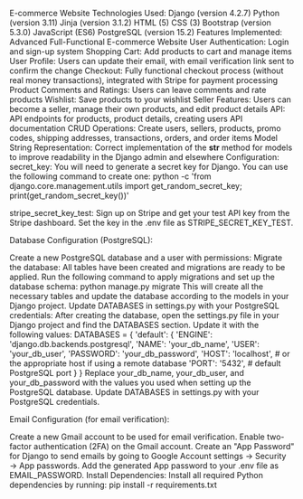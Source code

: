 E-commerce Website
Technologies Used:
Django (version 4.2.7)
Python (version 3.11)
Jinja (version 3.1.2)
HTML (5)
CSS (3)
Bootstrap (version 5.3.0)
JavaScript (ES6)
PostgreSQL (version 15.2)
Features Implemented:
Advanced Full-Functional E-commerce Website
User Authentication: Login and sign-up system
Shopping Cart: Add products to cart and manage items
User Profile: Users can update their email, with email verification link sent to confirm the change
Checkout: Fully functional checkout process (without real money transactions), integrated with Stripe for payment processing
Product Comments and Ratings: Users can leave comments and rate products
Wishlist: Save products to your wishlist
Seller Features: Users can become a seller, manage their own products, and edit product details
API:
API endpoints for products, product details, creating users
API documentation
CRUD Operations:
Create users, sellers, products, promo codes, shipping addresses, transactions, orders, and order items
Model String Representation: Correct implementation of the __str__ method for models to improve readability in the Django admin and elsewhere
Configuration:
secret_key:
You will need to generate a secret key for Django. You can use the following command to create one:
python -c 'from django.core.management.utils import get_random_secret_key; print(get_random_secret_key())'

stripe_secret_key_test:
Sign up on Stripe and get your test API key from the Stripe dashboard. Set the key in the .env file as STRIPE_SECRET_KEY_TEST.

Database Configuration (PostgreSQL):

Create a new PostgreSQL database and a user with permissions:
Migrate the database:
All tables have been created and migrations are ready to be applied. Run the following command to apply migrations and set up the database schema:
python manage.py migrate
This will create all the necessary tables and update the database according to the models in your Django project.
Update DATABASES in settings.py with your PostgreSQL credentials:
After creating the database, open the settings.py file in your Django project and find the DATABASES section. Update it with the following values:
DATABASES = {
    'default': {
        'ENGINE': 'django.db.backends.postgresql',
        'NAME': 'your_db_name',
        'USER': 'your_db_user',
        'PASSWORD': 'your_db_password',
        'HOST': 'localhost',  # or the appropriate host if using a remote database
        'PORT': '5432',  # default PostgreSQL port
    }
}
Replace your_db_name, your_db_user, and your_db_password with the values you used when setting up the PostgreSQL database.
Update DATABASES in settings.py with your PostgreSQL credentials.


Email Configuration (for email verification):

Create a new Gmail account to be used for email verification.
Enable two-factor authentication (2FA) on the Gmail account.
Create an "App Password" for Django to send emails by going to Google Account settings → Security → App passwords.
Add the generated App password to your .env file as EMAIL_PASSWORD.
Install Dependencies:
Install all required Python dependencies by running:
pip install -r requirements.txt